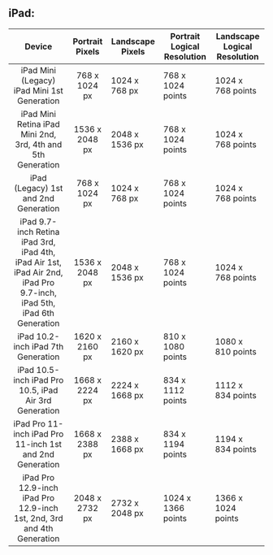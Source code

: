 ## iPad:

|                                                         Device                                                        | Portrait Pixels | Landscape Pixels | Portrait Logical Resolution | Landscape Logical Resolution |
|:---------------------------------------------------------------------------------------------------------------------:|:---------------:|------------------|-----------------------------|------------------------------|
| iPad Mini (Legacy) iPad Mini 1st Generation                                                                           | 768 x 1024 px   | 1024 x 768 px    | 768 x 1024 points           | 1024 x 768 points            |
| iPad Mini Retina iPad Mini 2nd, 3rd, 4th and 5th Generation                                                           | 1536 x 2048 px  | 2048 x 1536 px   | 768 x 1024 points           | 1024 x 768 points            |
| iPad (Legacy) 1st and 2nd Generation                                                                                  | 768 x 1024 px   | 1024 x 768 px    | 768 x 1024 points           | 1024 x 768 points            |
| iPad 9.7-inch Retina iPad 3rd, iPad 4th, iPad Air 1st, iPad Air 2nd, iPad Pro 9.7-inch, iPad 5th, iPad 6th Generation | 1536 x 2048 px  | 2048 x 1536 px   | 768 x 1024 points           | 1024 x 768 points            |
| iPad 10.2-inch iPad 7th Generation                                                                                    | 1620 x 2160 px  | 2160 x 1620 px   | 810 x 1080 points           | 1080 x 810 points            |
| iPad 10.5-inch iPad Pro 10.5, iPad Air 3rd Generation                                                                 | 1668 x 2224 px  | 2224 x 1668 px   | 834 x 1112 points           | 1112 x 834 points            |
| iPad Pro 11-inch iPad Pro 11-inch 1st and 2nd Generation                                                              | 1668 x 2388 px  | 2388 x 1668 px   | 834 x 1194 points           | 1194 x 834 points            |
| iPad Pro 12.9-inch iPad Pro 12.9-inch 1st, 2nd, 3rd and 4th Generation                                                | 2048 x 2732 px  | 2732 x 2048 px   | 1024 x 1366 points          | 1366 x 1024 points           |
